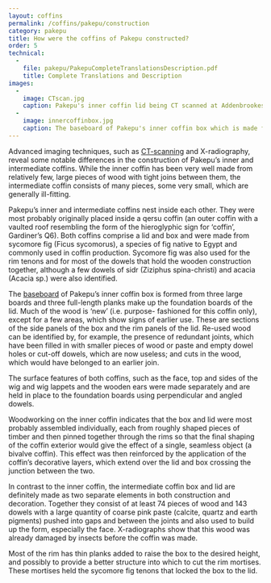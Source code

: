 ```yaml
---
layout: coffins
permalink: /coffins/pakepu/construction
category: pakepu
title: How were the coffins of Pakepu constructed?
order: 5
technical:
  -
    file: pakepu/PakepuCompleteTranslationsDescription.pdf
    title: Complete Translations and Description
images:
  -
    image: CTscan.jpg
    caption: Pakepu's inner coffin lid being CT scanned at Addenbrookes Hospital in 2016.
  -
    image: innercoffinbox.jpg
    caption: The baseboard of Pakepu's inner coffin box which is made from three large boards.
---
```


Advanced imaging techniques, such as [CT-scanning](/images/pakepu/CTscan.jpg) and X-radiography, reveal some notable differences in the construction of Pakepu’s inner and intermediate coffins. While the inner coffin has been very well made from relatively few, large pieces of wood with tight joins between them, the intermediate coffin consists of many pieces, some very small, which are generally ill-fitting.

Pakepu’s inner and intermediate coffins nest inside each other. They were most probably originally placed inside a qersu coffin (an outer coffin with a vaulted roof resembling the form of the hieroglyphic sign for ‘coffin’, Gardiner’s Q6). Both coffins comprise a lid and box and were made from sycomore fig (Ficus sycomorus), a species of fig native to Egypt and commonly used in coffin production. Sycomore fig was also used for the rim tenons and for most of the dowels that hold the wooden construction together, although a few dowels of sidr (Ziziphus spina-christi) and acacia (Acacia sp.) were also identified.

The [baseboard](/images/pakepu/innercoffinbox.jpg) of Pakepu’s inner coffin box is formed from three large boards and three full-length planks make up the foundation boards of the lid. Much of the wood is ‘new’ (i.e. purpose- fashioned for this coffin only), except for a few areas, which show signs of earlier use. These are sections of the side panels of the box and the rim panels of the lid. Re-used wood can be identified by, for example, the presence of redundant joints, which have been filled in with smaller pieces of wood or paste and empty dowel holes or cut-off dowels, which are now useless; and cuts in the wood, which would have belonged to an earlier join.

The surface features of both coffins, such as the face, top and sides of the wig and wig lappets and the wooden ears were made separately and are held in place to the foundation boards using perpendicular and angled dowels.

Woodworking on the inner coffin indicates that the box and lid were most probably assembled individually, each from roughly shaped pieces of timber and then pinned together through the rims so that the final shaping of the coffin exterior would give the effect of a single, seamless object (a bivalve coffin). This effect was then reinforced by the application of the coffin’s decorative layers, which extend over the lid and box crossing the junction between the two.

In contrast to the inner coffin, the intermediate coffin box and lid are definitely made as two separate elements in both construction and decoration. Together they consist of at least 74 pieces of wood and 143 dowels with a large quantity of coarse pink paste (calcite, quartz and earth pigments) pushed into gaps and between the joints and also used to build up the form, especially the face. X-radiographs show that this wood was already damaged by insects before the coffin was made.

Most of the rim has thin planks added to raise the box to the desired height, and possibly to provide a better structure into which to cut the rim mortises. These mortises held the sycomore fig tenons that locked the box to the lid.
